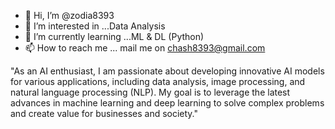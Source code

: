 - 👋 Hi, I’m @zodia8393
- 👀 I’m interested in ...Data Analysis
- 🌱 I’m currently learning ...ML & DL (Python)
- 📫 How to reach me ... mail me on chash8393@gmail.com

"As an AI enthusiast, I am passionate about developing innovative AI models for various applications, including data analysis, image processing, and natural language processing (NLP). My goal is to leverage the latest advances in machine learning and deep learning to solve complex problems and create value for businesses and society."




<!---
zodia8393/zodia8393 is a ✨ special ✨ repository because its `README.md` (this file) appears on your GitHub profile.
You can click the Preview link to take a look at your changes.
--->
